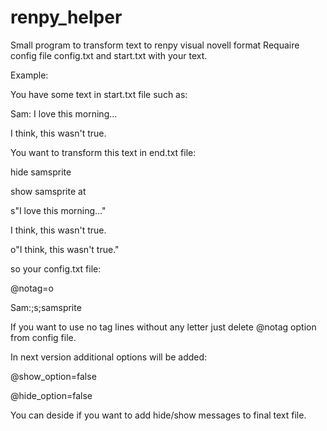 # renpy_helper
Small program to transform text to renpy visual novell format
Requaire config file config.txt and start.txt with your text.


Example:


You have some text in start.txt file such as:


Sam: I love this morning... 

I think, this wasn't true.


You want to transform this text in end.txt file:


hide samsprite

show samsprite at

s"I love this morning..."

I think, this wasn't true.

o"I think, this wasn't true."


so your config.txt file:


@notag=o 

Sam:;s;samsprite

If you want to use no tag lines without any letter just delete @notag option from config file.


In next version additional options will be added:


@show_option=false

@hide_option=false

You can deside if you want to add hide/show messages to final text file.  
